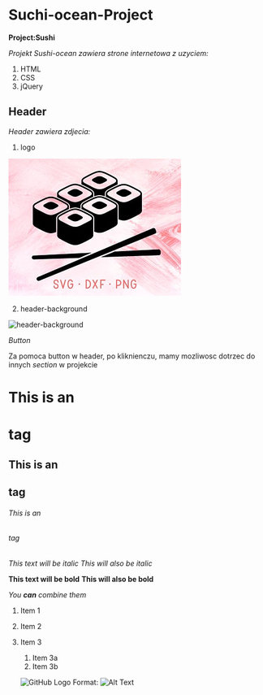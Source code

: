 # Suchi-ocean-Project
**Project:Sushi**

*Projekt Sushi-ocean zawiera strone internetowa z uzyciem:*

1. HTML
2. CSS
3. jQuery

## Header 
*Header zawiera zdjecia:*

1. logo

![logo](images/logo.jpg)

2. header-background

![header-background](../images/header-background.jpg)


*Button*

Za pomoca button w header, po kliknienczu, mamy mozliwosc dotrzec do innych _section_ w projekcie





# This is an <h1> tag
## This is an <h2> tag
###### This is an <h6> tag



*This text will be italic*
_This will also be italic_

**This text will be bold**
__This will also be bold__

_You **can** combine them_


1. Item 1
1. Item 2
1. Item 3
   1. Item 3a
   1. Item 3b
   
   
   ![GitHub Logo](/images/logo.png)
Format: ![Alt Text](url)
